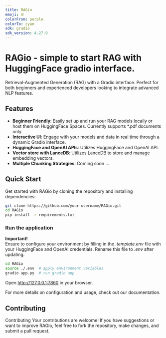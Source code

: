 ```yaml
---
title: RAGio
emoji: 🌐
colorFrom: purple
colorTo: cyan
sdk: gradio
sdk_version: 4.27.0
---
```


# RAGio - simple to start RAG with HuggingFace gradio interface.

Retrieval-Augmented Generation (RAG) with a Gradio interface. Perfect for both beginners and experienced developers looking to integrate advanced NLP features.

## Features

- **Beginner Friendly**: Easily set up and run your RAG models locally or host them on HuggingFace Spaces. Currently supports *.pdf documents only.
- **Interactive UI**: Engage with your models and data in real time through a dynamic Gradio interface.
- **HuggingFace and OpenAI APIs**: Utilizes HuggingFace and OpenAI API.
- **Vector store with LanceDB**: Utilizes LanceDB to store and manage embedding vectors.
- **Multiple Chunking Strategies**: Coming soon ...  

## Quick Start

Get started with RAGio by cloning the repository and installing dependencies:

```bash
git clone https://github.com/your-username/RAGio.git
cd RAGio
pip install -r requirements.txt
```

### Run the application

**Important!**\
Ensure to configure your environment by filling in the *.template.env* file with your HuggingFace and OpenAI credentials. Rename this file to *.env* after updating.

```bash
cd RAGio
source ./.env  # apply environment variables
gradio app.py  # run gradio app
```

Open http://127.0.0.1:7860 in your browser.

For more details on configuration and usage, check out our documentation.

## Contributing

Contributing
Your contributions are welcome! If you have suggestions or want to improve RAGio, feel free to fork the repository, make changes, and submit a pull request.
